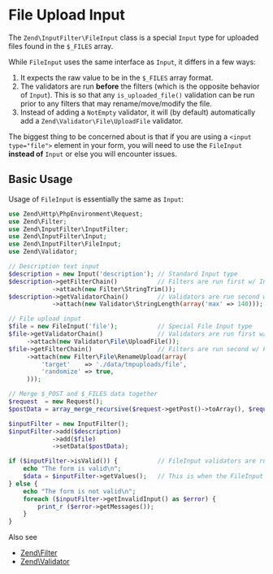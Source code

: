 # File Upload Input

The `Zend\InputFilter\FileInput` class is a special `Input` type for uploaded files found in the
`$_FILES` array.

While `FileInput` uses the same interface as `Input`, it differs in a few ways:

1. It expects the raw value to be in the `$_FILES` array format.
2. The validators are run **before** the filters (which is the opposite behavior of `Input`). This
is so that any `is_uploaded_file()` validation can be run prior to any filters that may
rename/move/modify the file.
3. Instead of adding a `NotEmpty` validator, it will (by default) automatically add a
`Zend\Validator\File\UploadFile` validator.

The biggest thing to be concerned about is that if you are using a `<input type="file">` element in
your form, you will need to use the `FileInput` **instead of** `Input` or else you will encounter
issues.

## Basic Usage

Usage of `FileInput` is essentially the same as `Input`:

```php
use Zend\Http\PhpEnvironment\Request;
use Zend\Filter;
use Zend\InputFilter\InputFilter;
use Zend\InputFilter\Input;
use Zend\InputFilter\FileInput;
use Zend\Validator;

// Description text input
$description = new Input('description'); // Standard Input type
$description->getFilterChain()           // Filters are run first w/ Input
            ->attach(new Filter\StringTrim());
$description->getValidatorChain()        // Validators are run second w/ Input
            ->attach(new Validator\StringLength(array('max' => 140)));

// File upload input
$file = new FileInput('file');           // Special File Input type
$file->getValidatorChain()               // Validators are run first w/ FileInput
     ->attach(new Validator\File\UploadFile());
$file->getFilterChain()                  // Filters are run second w/ FileInput
     ->attach(new Filter\File\RenameUpload(array(
         'target'    => './data/tmpuploads/file',
         'randomize' => true,
     )));

// Merge $_POST and $_FILES data together
$request  = new Request();
$postData = array_merge_recursive($request->getPost()->toArray(), $request->getFiles()->toArray());

$inputFilter = new InputFilter();
$inputFilter->add($description)
            ->add($file)
            ->setData($postData);

if ($inputFilter->isValid()) {           // FileInput validators are run, but not the filters...
    echo "The form is valid\n";
    $data = $inputFilter->getValues();   // This is when the FileInput filters are run.
} else {
    echo "The form is not valid\n";
    foreach ($inputFilter->getInvalidInput() as $error) {
        print_r ($error->getMessages());
    }
}
```

Also see

* [Zend\Filter](https://github.com/zendframework/zend-filter/blob/master/doc/book/intro.md)
* [Zend\Validator](https://github.com/zendframework/zend-validator)